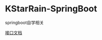 # KStarRain-SpringBoot
springboot自学相关

[接口文档](http://localhost:8176/kstarrain-springboot/doc.html#)

